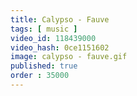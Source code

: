 ```yaml
---
title: Calypso - Fauve
tags: [ music ]
video_id: 118439000
video_hash: 0ce1151602
image: calypso - fauve.gif
published: true
order : 35000
---
```

